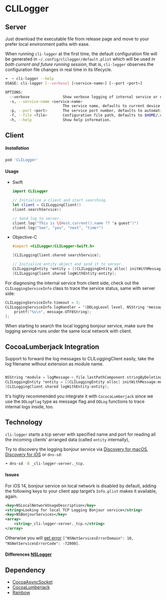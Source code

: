 # CLILogger



## Server

Just download the executable file from release page and move to your prefer local environment paths with ease.

When running `cli-logger` at the first time, the default configuration file will be generated in `~/.config/clilogger/default.plist` which will be used *in both current and future running session*, that is, `cli-logger` observes the configuration file changes in real time in its lifecycle.

```bash
➜  ~ cli-logger --help
USAGE: cli-logger [--verbose] [<service-name>] [--port <port>]

OPTIONS:
  --verbose               Show verbose logging of internal service or not.
  -s, --service-name <service-name>
                          The service name, defaults to current device host name.
  -p, --port <port>       The service port number, defaults to automatic.
  -f, --file <file>       Configuration file path, defaults to $HOME/.config/clilogger/default.plist.
  -h, --help              Show help information.
```



## Client

##### Installation

```ruby
pod 'CLILogger'
```



#### Usage

* Swift

  ```swift
  import CLILogger
  
  // Initialize a client and start searching.
  let client = CLILoggingClient()
  client.searchService()
  
  // Send log to server.
  client.log("This is \(Host.current().name ?? "a guest")")
  client.log("See", "you", "next", "time!")
  ```

* Objective-C

  ```objective-c
  #import <CLILogger/CLILogger-Swift.h>
  
  [CLILoggingClient.shared searchService];
  
  // Initialize entity object and send it to server.
  CLILoggingEntity *entity = [[CLILoggingEntity alloc] initWithMessage:@"Hello, world!" flag:DDLogFlagInfo module:[NSString stringWithFormat:@"%s", __FILE__]];
  [CLILoggingClient.shared logWithEntity:entity];
  ```

For diagnosing the internal service from client side, check out the `CLILoggingServiceInfo` class to trace the service status, same with server side:

```objective-c
CLILoggingServiceInfo.timeout = 3;
CLILoggingServiceInfo.logHandler = ^(DDLogLevel level, NSString *message) {
    printf("%s\n", message.UTF8String);
};
```

When starting to search the local logging bonjour service, make sure the logging service runs under the same local network with client.



## CocoaLumberjack Integration

Support to forward the log messages to CLILoggingClient easily, take the log filename without extension as module name.

```objective-c

NSString *module = logMessage->_file.lastPathComponent.stringByDeletingPathExtension;
CLILoggingEntity *entity = [[CLILoggingEntity alloc] initWithMessage:message flag:logMessage->_flag module:module];
[CLILoggingClient.shared logWithEntity:entity];
```

It's highly recommended you integrate it with `CococaLumberjack` since we use the `DDLogFlag` type as message flag and `DDLog` functions to trace internal logs inside, too.



## Technology

`cli-logger` starts a tcp server with specified name and port for reading all the incoming clients’ arranged data (called `entity` internally), 





Try to discovery the logging bonjour service via [Discovery for macOS](), [Discovery for iOS]() or `dns-sd`:

```bash
➜ dns-sd -B _cli-logger-server._tcp.
```





#### Issues

For iOS 14, bonjour service on local network is disabled by default, adding the following keys to your client app target’s `Info.plist` makes it available, again.

```xml
<key>NSLocalNetworkUsageDescription</key>
<string>Looking for local TCP Logging Bonjour service</string>
<key>NSBonjourServices</key>
<array>
	<string>_cli-logger-server._tcp.</string>
</array>
```

Otherwise you will [get error](https://developer.apple.com/forums/thread/653316) `["NSNetServicesErrorDomain": 10, "NSNetServicesErrorCode": -72000]`.



#### Differences [NSLogger](https://github.com/fpillet/NSLogger)





## Dependency

* [CocoaAsyncSocket](https://github.com/robbiehanson/CocoaAsyncSocket)
* [CocoaLumberjack](https://github.com/CocoaLumberjack/CocoaLumberjack)
* [Rainbow](https://github.com/onevcat/Rainbow)

